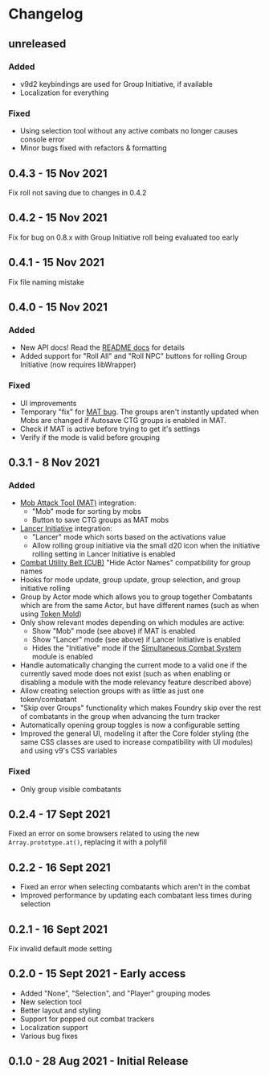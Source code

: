 # Changelog

## unreleased

### Added

* v9d2 keybindings are used for Group Initiative, if available
* Localization for everything

### Fixed

* Using selection tool without any active combats no longer causes console error
* Minor bugs fixed with refactors & formatting

## 0.4.3 - 15 Nov 2021

Fix roll not saving due to changes in 0.4.2

## 0.4.2 - 15 Nov 2021

Fix for bug on 0.8.x with Group Initiative roll being evaluated too early

## 0.4.1 - 15 Nov 2021

Fix file naming mistake

## 0.4.0 - 15 Nov 2021

### Added

* New API docs! Read the [README docs](https://foundryvtt.com/packages/ctg) for details
* Added support for "Roll All" and "Roll NPC" buttons for rolling Group Initiative (now requires libWrapper)

### Fixed

* UI improvements
* Temporary "fix" for [MAT bug](https://github.com/Stendarpaval/mob-attack-tool/issues/46). The groups aren't instantly updated when Mobs are changed if Autosave CTG groups is enabled in MAT.
* Check if MAT is active before trying to get it's settings
* Verify if the mode is valid before grouping

## 0.3.1 - 8 Nov 2021

### Added

* [Mob Attack Tool (MAT)](https://foundryvtt.com/packages/mob-attack-tool) integration:
  * "Mob" mode for sorting by mobs
  * Button to save CTG groups as MAT mobs
* [Lancer Initiative](https://foundryvtt.com/packages/lancer-initiative) integration:
  * "Lancer" mode which sorts based on the activations value
  * Allow rolling group initiative via the small d20 icon when the initiative rolling setting in Lancer Initiative is enabled
* [Combat Utility Belt (CUB)](https://foundryvtt.com/packages/combat-utility-belt) "Hide Actor Names" compatibility for group names
* Hooks for mode update, group update, group selection, and group initiative rolling
* Group by Actor mode which allows you to group together Combatants which are from the same Actor, but have different names (such as when using [Token Mold](https://foundryvtt.com/packages/token-mold))
* Only show relevant modes depending on which modules are active:
  * Show "Mob" mode (see above) if MAT is enabled
  * Show "Lancer" mode (see above) if Lancer Initiative is enabled
  * Hides the "Initiative" mode if the [Simultaneous Combat System](https://foundryvtt.com/packages/scs) module is enabled
* Handle automatically changing the current mode to a valid one if the currently saved mode does not exist (such as when enabling or disabling a module with the mode relevancy feature described above)
* Allow creating selection groups with as little as just one token/combatant
* "Skip over Groups" functionality which makes Foundry skip over the rest of combatants in the group when advancing the turn tracker
* Automatically opening group toggles is now a configurable setting
* Improved the general UI, modeling it after the Core folder styling (the same CSS classes are used to increase compatibility with UI modules) and using v9's CSS variables

### Fixed

* Only group visible combatants

## 0.2.4 - 17 Sept 2021

Fixed an error on some browsers related to using the new `Array.prototype.at()`, replacing it with a polyfill

## 0.2.2 - 16 Sept 2021

* Fixed an error when selecting combatants which aren't in the combat
* Improved performance by updating each combatant less times during selection

## 0.2.1 - 16 Sept 2021

Fix invalid default mode setting

## 0.2.0 - 15 Sept 2021 - Early access

* Added "None", "Selection", and "Player" grouping modes
* New selection tool
* Better layout and styling
* Support for popped out combat trackers
* Localization support
* Various bug fixes

## 0.1.0 - 28 Aug 2021 - Initial Release
